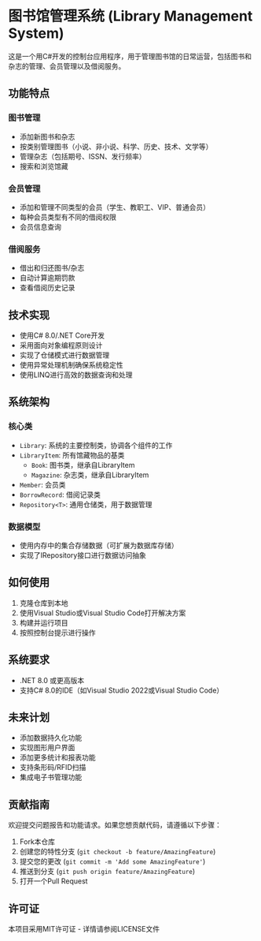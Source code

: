 # 图书馆管理系统 (Library Management System)

这是一个用C#开发的控制台应用程序，用于管理图书馆的日常运营，包括图书和杂志的管理、会员管理以及借阅服务。

## 功能特点

### 图书管理
- 添加新图书和杂志
- 按类别管理图书（小说、非小说、科学、历史、技术、文学等）
- 管理杂志（包括期号、ISSN、发行频率）
- 搜索和浏览馆藏

### 会员管理
- 添加和管理不同类型的会员（学生、教职工、VIP、普通会员）
- 每种会员类型有不同的借阅权限
- 会员信息查询

### 借阅服务
- 借出和归还图书/杂志
- 自动计算逾期罚款
- 查看借阅历史记录

## 技术实现

- 使用C# 8.0/.NET Core开发
- 采用面向对象编程原则设计
- 实现了仓储模式进行数据管理
- 使用异常处理机制确保系统稳定性
- 使用LINQ进行高效的数据查询和处理

## 系统架构

### 核心类
- `Library`: 系统的主要控制类，协调各个组件的工作
- `LibraryItem`: 所有馆藏物品的基类
  - `Book`: 图书类，继承自LibraryItem
  - `Magazine`: 杂志类，继承自LibraryItem
- `Member`: 会员类
- `BorrowRecord`: 借阅记录类
- `Repository<T>`: 通用仓储类，用于数据管理

### 数据模型
- 使用内存中的集合存储数据（可扩展为数据库存储）
- 实现了IRepository接口进行数据访问抽象

## 如何使用

1. 克隆仓库到本地
2. 使用Visual Studio或Visual Studio Code打开解决方案
3. 构建并运行项目
4. 按照控制台提示进行操作

## 系统要求

- .NET 8.0 或更高版本
- 支持C# 8.0的IDE（如Visual Studio 2022或Visual Studio Code）

## 未来计划

- 添加数据持久化功能
- 实现图形用户界面
- 添加更多统计和报表功能
- 支持条形码/RFID扫描
- 集成电子书管理功能

## 贡献指南

欢迎提交问题报告和功能请求。如果您想贡献代码，请遵循以下步骤：
1. Fork本仓库
2. 创建您的特性分支 (`git checkout -b feature/AmazingFeature`)
3. 提交您的更改 (`git commit -m 'Add some AmazingFeature'`)
4. 推送到分支 (`git push origin feature/AmazingFeature`)
5. 打开一个Pull Request

## 许可证

本项目采用MIT许可证 - 详情请参阅LICENSE文件 